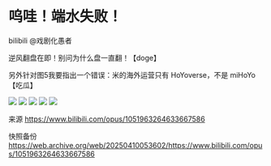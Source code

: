 # 呜哇！端水失败！

bilibili @戏剧化愚者

逆风翻盘在即！别问为什么盘一直翻！【doge】

另外针对图5我要指出一个错误：米的海外运营只有 HoYoverse，不是 miHoYo【吃瓜】

![](https://raw.githubusercontent.com/KugouGames/iming-blog/refs/heads/main/evil-of-kurogames/images/1051963264633667586/1.jpg)
![](https://raw.githubusercontent.com/KugouGames/iming-blog/refs/heads/main/evil-of-kurogames/images/1051963264633667586/2.jpg)
![](https://raw.githubusercontent.com/KugouGames/iming-blog/refs/heads/main/evil-of-kurogames/images/1051963264633667586/3.jpg)
![](https://raw.githubusercontent.com/KugouGames/iming-blog/refs/heads/main/evil-of-kurogames/images/1051963264633667586/4.jpg)
![](https://raw.githubusercontent.com/KugouGames/iming-blog/refs/heads/main/evil-of-kurogames/images/1051963264633667586/5.jpg)

来源 https://www.bilibili.com/opus/1051963264633667586

快照备份 https://web.archive.org/web/20250410053602/https://www.bilibili.com/opus/1051963264633667586

